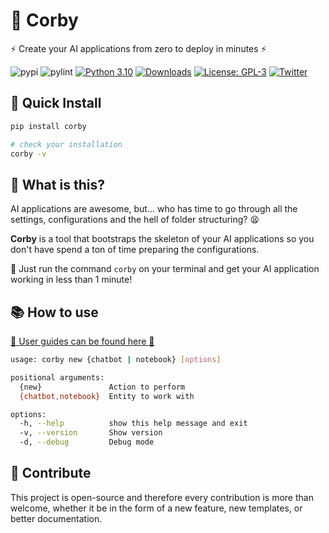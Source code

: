 # 🤖 Corby

⚡ Create your AI applications from zero to deploy in minutes ⚡

![pypi](https://github.com/JoseHervas/corby/actions/workflows/publish.yml/badge.svg) ![pylint](https://github.com/JoseHervas/corby/actions/workflows/pylint.yml/badge.svg) [![Python 3.10](https://img.shields.io/badge/python-3.10-blue.svg)](https://www.python.org/downloads/release/python-360/) [![Downloads](https://static.pepy.tech/badge/corby)](https://pepy.tech/project/corby) [![License: GPL-3](https://img.shields.io/badge/License-GPL3-green.svg)](https://opensource.org/licenses/GPL-3) [![Twitter](https://img.shields.io/twitter/url/https/twitter.com/zelzebu.svg?style=social&label=Follow%20%40zelzebu)](https://twitter.com/zelzebu)

## 🚀 Quick Install

```bash
pip install corby

# check your installation
corby -v
```

## 🤔 What is this?

AI applications are awesome, but... who has time to go through all the settings, configurations and the hell of folder structuring? 😫

**Corby** is a tool that bootstraps the skeleton of your AI applications so you don't have spend a ton of time preparing the configurations.

🚀 Just run the command `corby` on your terminal and get your AI application working in less than 1 minute!

## 📚 How to use

[📌 User guides can be found here 📌](https://josehervas.github.io/corby/docs/)

```bash
usage: corby new {chatbot | notebook} [options]

positional arguments:
  {new}               Action to perform
  {chatbot,notebook}  Entity to work with

options:
  -h, --help          show this help message and exit
  -v, --version       Show version
  -d, --debug         Debug mode
```

## 🤝 Contribute

This project is open-source and therefore every contribution is more than welcome, whether it be in the form of a new feature, new templates, or better documentation.
